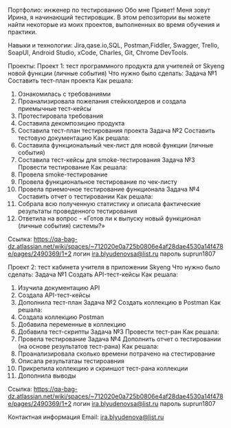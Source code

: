 Портфолио: инженер по тестированию
Обо мне
Привет! Меня зовут Ирина, я начинающий тестировщик.
В этом репозитории вы можете найти некоторые из моих проектов, выполненных во время обучения и практики.

Навыки и технологии:
Jira,qase.io,SQL, Postman,Fiddler, Swagger, Trello,
SoapUI, Android Studio, xCode, Charles, Git, Chrome DevTools.

Проекты:
Проект 1: тест программного продукта для учителей от Skyeng новой функции (личные события)
Что нужно было сделать:
Задача №1 Составить тест-план проекта
Как решала:
1. Ознакомилась с требованиями
2. Проанализировала пожелания стейкхолдеров и создала приемычные тест-кейсы
3. Протестировала требования
4. Составила декомпозицию продукта
5. Составила тест-план тестирования проекта
Задача №2 Составить тестовую документацию
Как решала:
1. Составила функциональный чек-лист для новой функции (личные события)
2. Составила тест-кейсы для smoke-тестирования
Задача №3 Провести тестирование
Как решала:
1.  Провела smoke-тестирование
2.  Провела функциональное тестирование по чек-листу
3.  Провела приемочное тестирование функционала
Задача №4 Составить отчет о тестировании
Как решала:
1. Собрала всю полученную статистику и описала фактические результаты проведенного тестирования
2. Ответила на вопрос - «Готов ли к выпуску новый функционал (личные события) системы?»

Ссылка: https://qa-bag-dz.atlassian.net/wiki/spaces/~712020e0a725b0806e4af28dae4530a14f478e/pages/2490369/1+2
логин ira.blyudenovsa@list.ru
пароль suprun1807

Проект 2: тест кабинета учителя в приложении Skyeng
Что нужно было сделать:
Задача №1 Создать API-тест-кейсы
Как решала: 
1. Изучила документацию API
2. Создала API-тест-кейсы
3. Дополнила тест-план
Задача №2 Создать коллекцию в Postman
Как решала:
1. Создала коллекцию Postman
2. Добавила переменные в коллекцию
3. Добавила тест-скрипты
Задача №3 Провести тест-ран
Как решала:
1. Провела тестирование
Задача №4 Дополнить отчет о тестировании (на основе результатов тест-рана)
Как решала:
1. Проанализировала сколько времени потрачено на стестирование
2. Описала результатаы тестироавния
3. Прикрепила коллекцию и скриншот тест-рана коллекции
4. Дополнила выводы

Ссылка: https://qa-bag-dz.atlassian.net/wiki/spaces/~712020e0a725b0806e4af28dae4530a14f478e/pages/2490369/1+2
логин ira.blyudenovsa@list.ru
пароль suprun1807

Контактная информация
Email: ira.blyudenova@list.ru
